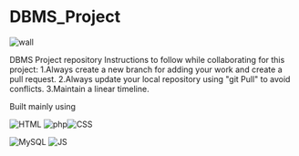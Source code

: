 # DBMS_Project

![wall](https://github.com/shreyask22/MovieBookingSystem/blob/main/assets/images/best_wall.jpg?raw=true)

DBMS Project repository
Instructions to follow while collaborating for this project:
1.Always create a new branch for adding your work and create a pull request.
2.Always update your local repository using "git Pull" to avoid conflicts.
3.Maintain a linear timeline.

Built mainly using 

![HTML](https://github.com/shreyask22/MovieBookingSystem/blob/main/other/html.png?raw=true) ![php](https://github.com/shreyask22/MovieBookingSystem/blob/main/other/php.png?raw=true)![CSS](https://github.com/shreyask22/MovieBookingSystem/blob/main/other/css.png?raw=true)

![MySQL](https://github.com/shreyask22/MovieBookingSystem/blob/main/other/mysql.png?raw=true) ![JS](https://github.com/shreyask22/MovieBookingSystem/blob/main/other/js.png?raw=true)
